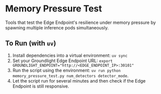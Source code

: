 # Memory Pressure Test
Tools that test the Edge Endpoint's resilience under memory pressure by spawning multiple inference pods simultaneously.

## To Run (with `uv`)
1. Install dependencies into a virtual environment: `uv sync`
1. Set your Groundlight Edge Endpoint URL: `export GROUNDLIGHT_ENDPOINT="http://<EDGE_ENDPOINT_IP>:30101"`
1. Run the script using the environment: `uv run python memory_pressure_test.py num_detectors detector_mode`.
1. Let the script run for several minutes and then check if the Edge Endpoint is still responsive.
